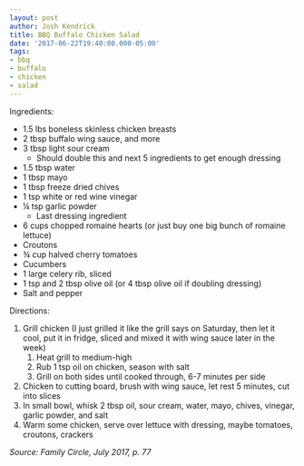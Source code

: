 ```yaml
---
layout: post
author: Josh Kendrick
title: BBQ Buffalo Chicken Salad
date: '2017-06-22T19:40:00.000-05:00'
tags:
- bbq
- buffalo
- chicken
- salad
---
```


Ingredients:
* 1.5 lbs boneless skinless chicken breasts
* 2 tbsp buffalo wing sauce, and more
* 3 tbsp light sour cream
   * Should double this and next 5 ingredients to get enough dressing
* 1.5 tbsp water
* 1 tbsp mayo
* 1 tbsp freeze dried chives
* 1 tsp white or red wine vinegar
* ¼ tsp garlic powder
   * Last dressing ingredient
* 6 cups chopped romaine hearts (or just buy one big bunch of romaine lettuce)
* Croutons
* ¾ cup halved cherry tomatoes
* Cucumbers
* 1 large celery rib, sliced
* 1 tsp and 2 tbsp olive oil (or 4 tbsp olive oil if doubling dressing)
* Salt and pepper


Directions:
1. Grill chicken (I just grilled it like the grill says on Saturday, then let it cool, put it in fridge, sliced and mixed it with wing sauce later in the week)
   1. Heat grill to medium-high
   2. Rub 1 tsp oil on chicken, season with salt
   3. Grill on both sides until cooked through, 6-7 minutes per side
1. Chicken to cutting board, brush with wing sauce, let rest 5 minutes, cut into slices
2. In small bowl, whisk 2 tbsp oil, sour cream, water, mayo, chives, vinegar, garlic powder, and salt
3. Warm some chicken, serve over lettuce with dressing, maybe tomatoes, croutons, crackers

*Source: Family Circle, July 2017, p. 77*